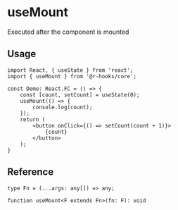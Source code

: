 # useMount

Executed after the component is mounted

## Usage

```tsx
import React, { useState } from 'react';
import { useMount } from '@r-hooks/core';

const Demo: React.FC = () => {
    const [count, setCount] = useState(0);
    useMount(() => {
        console.log(count);
    });
    return (
        <button onClick={() => setCount(count + 1)}>
            {count}
        </button>
    );
}
```

## Reference
```tsx
type Fn = (...args: any[]) => any;

function useMount<F extends Fn>(fn: F): void
```

